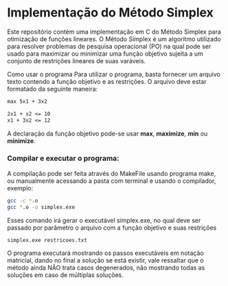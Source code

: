 # Implementação do Método Simplex

Este repositório contém uma implementação em C do Método Simplex para otimização de funções lineares. O Método Simplex é um algoritmo utilizado para resolver problemas de pesquisa operacional (PO) na qual pode ser usado para maximizar ou minimizar uma função objetivo sujeita a um conjunto de restrições lineares de suas varáveis.

Como usar o programa
Para utilizar o programa, basta fornecer um arquivo texto contendo a função objetivo e as restrições. O arquivo deve estar formatado da seguinte maneira:

~~~txt
max 5x1 + 3x2

2x1 + x2 <= 10
x1 + 3x2 <= 12
~~~
A declaração da função objetivo pode-se usar **max**, **maximize**, **min** ou **minimize**.

### Compilar e executar o programa:

A compilação pode ser feita através do MakeFile usando programa make, ou manualmente acessando
a pasta com terminal e usando o compilador, exemplo:

~~~sh
gcc -c *.o
gcc *.o -o simplex.exe
~~~
Esses comando irá gerar o executável simplex.exe, no qual deve ser passado por parâmetro o arquivo
com a função objetivo e suas restrições

~~~sh
simplex.exe restricoes.txt
~~~
O programa executará mostrando os passos executáveis em notação matricial, dando no final a solução
se está existir, vale ressaltar que o método ainda NÂO trata casos degenerados, não mostrando todas
as soluções em caso de múltiplas soluções.
